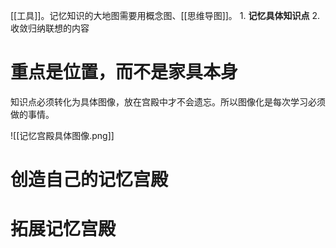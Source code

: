 [[工具]]。记忆知识的大地图需要用概念图、[[思维导图]]。
	1. **记忆具体知识点**
	2. 收敛归纳联想的内容

# 重点是位置，而不是家具本身

知识点必须转化为具体图像，放在宫殿中才不会遗忘。所以图像化是每次学习必须做的事情。

![[记忆宫殿具体图像.png]] 
# 创造自己的记忆宫殿

# 拓展记忆宫殿
